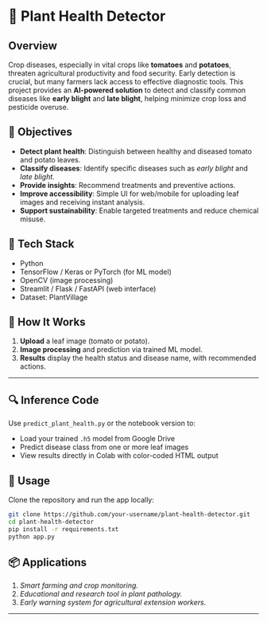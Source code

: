 # 🌿 Plant Health Detector

## Overview
Crop diseases, especially in vital crops like **tomatoes** and **potatoes**, threaten agricultural productivity and food security. Early detection is crucial, but many farmers lack access to effective diagnostic tools. This project provides an **AI-powered solution** to detect and classify common diseases like **early blight** and **late blight**, helping minimize crop loss and pesticide overuse.

## 🎯 Objectives
- **Detect plant health**: Distinguish between healthy and diseased tomato and potato leaves.
- **Classify diseases**: Identify specific diseases such as *early blight* and *late blight*.
- **Provide insights**: Recommend treatments and preventive actions.
- **Improve accessibility**: Simple UI for web/mobile for uploading leaf images and receiving instant analysis.
- **Support sustainability**: Enable targeted treatments and reduce chemical misuse.

## 🧠 Tech Stack
- Python
- TensorFlow / Keras or PyTorch (for ML model)
- OpenCV (image processing)
- Streamlit / Flask / FastAPI (web interface)
- Dataset: PlantVillage

## 🚀 How It Works
1. **Upload** a leaf image (tomato or potato).
2. **Image processing** and prediction via trained ML model.
3. **Results** display the health status and disease name, with recommended actions.

---

## 🔍 Inference Code
Use `predict_plant_health.py` or the notebook version to:
- Load your trained `.h5` model from Google Drive
- Predict disease class from one or more leaf images
- View results directly in Colab with color-coded HTML output


## 📱 Usage
Clone the repository and run the app locally:
```bash
git clone https://github.com/your-username/plant-health-detector.git
cd plant-health-detector
pip install -r requirements.txt
python app.py
```

## 📦 Applications
1. *Smart farming and crop monitoring.*
2. *Educational and research tool in plant pathology.*
3. *Early warning system for agricultural extension workers.*

----
